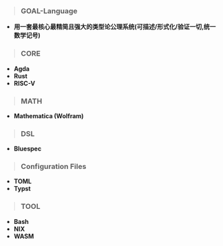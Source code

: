 > ### GOAL-Language
- **用一套最核心最精简且强大的类型论公理系统(可描述/形式化/验证一切,统一数学记号)**

> ### CORE
 - **Agda**
 - **Rust**
 - **RISC-V**

> ### MATH
- **Mathematica (Wolfram)**


> ### DSL
- **Bluespec**


> ### Configuration Files
- **TOML**
- **Typst**  

> ### TOOL
- **Bash**
- **NIX**
- **WASM**

